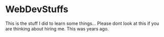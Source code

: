 # WebDevStuffs
This is the stuff I did to learn some things...
Please dont look at this if you are thinking about hiring me. This was years ago.
